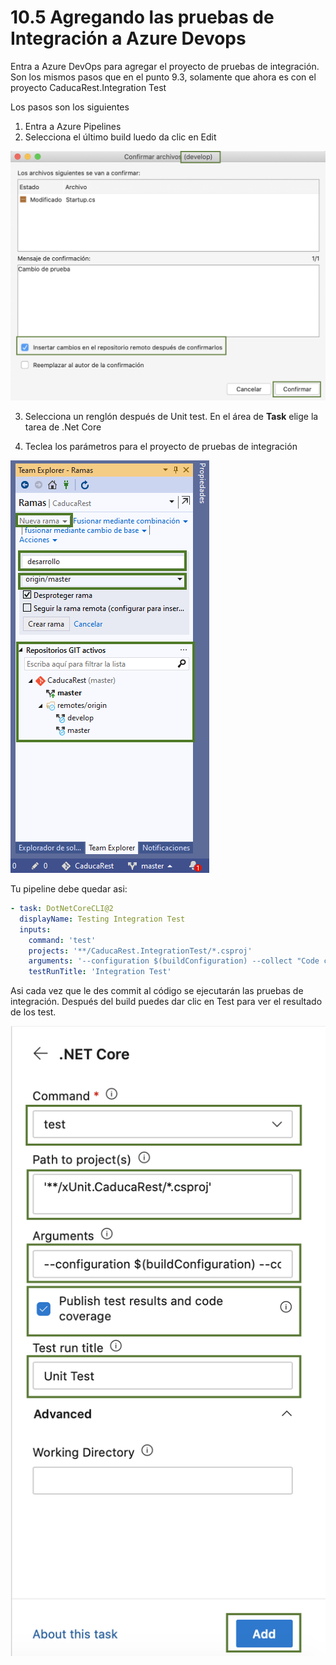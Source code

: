 # 10.5 Agregando las pruebas de Integración a Azure Devops

Entra a Azure DevOps para agregar el proyecto de pruebas de integración. Son los mismos pasos que en el punto 9.3, solamente que ahora es con el proyecto CaducaRest.Integration Test

Los pasos son los siguientes

1. Entra a Azure Pipelines
2. Selecciona el último build luedo da clic en Edit

![](../.gitbook/assets/image%20%28295%29.png)

3. Selecciona un renglón después de Unit test. En el área de **Task** elige la tarea de .Net Core

4. Teclea los parámetros para el proyecto de pruebas de integración

![](../.gitbook/assets/image%20%28274%29.png)

Tu pipeline debe quedar asi:

```yaml
- task: DotNetCoreCLI@2
  displayName: Testing Integration Test
  inputs:
    command: 'test'
    projects: '**/CaducaRest.IntegrationTest/*.csproj'
    arguments: '--configuration $(buildConfiguration) --collect "Code coverage"'
    testRunTitle: 'Integration Test'
```

Asi cada vez que le des commit al código se ejecutarán las pruebas de integración. Después del build puedes dar clic en Test para ver el resultado de los test.

![](../.gitbook/assets/image%20%28364%29.png)



